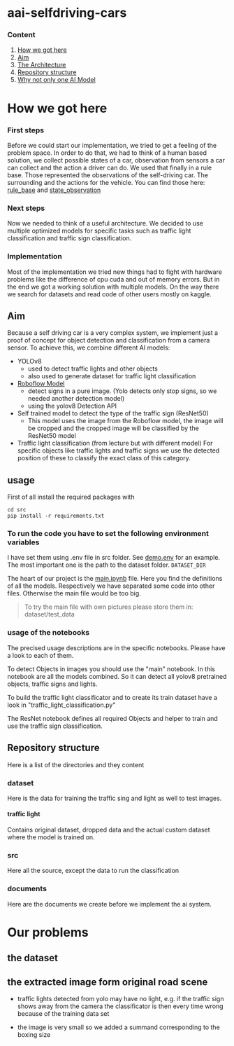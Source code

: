 # aai-selfdriving-cars
### Content
1.  [How we got here](#How-we-got-here)
2.  [Aim](#aim)
3.  [The Architecture](#the-architecture)
4.  [Repository structure](#repository-structure)
5. [Why not only one AI Model](#why-not-only-one-ai-model)

# How we got here
### First steps
Before we could start our implementation, we tried to get a feeling of the problem space.
In order to do that, we had to think of a human based solution, we collect possible states of a car, observation from sensors a car can collect and the action a driver can do.  We used that finally in a rule base.
Those represented the observations of the self-driving car. The surrounding and the actions for the vehicle. You can find those here: [rule_base](documents/rule_base.adoc) and [state_observation](documents/state_observation_action.pdf)
### Next steps
Now we needed to think of a useful architecture. We decided to use multiple optimized models for specific tasks such as traffic light classification and traffic sign classification.
### Implementation
Most of the implementation we tried new things had to fight with hardware problems like the difference of cpu cuda and out of memory errors. But in the end we got a working solution with multiple models. On the way there we search for datasets and read code of other users mostly on kaggle.



## Aim
Because a self driving car is a very complex system, we implement just a proof of concept for object detection and classification from a camera sensor.
To achieve this, we combine different AI models:

* YOLOv8 
  * used to detect traffic lights and other objects
  * also used to generate dataset for traffic light classification
* [Roboflow Model](https://universe.roboflow.com/tu-wien-pfowz/traffic-sign-detection-yolov8/model/3)
    * detect signs in a pure image. (Yolo detects only stop signs, so we needed another detection model)
    * using the yolov8 Detection API
* Self trained model to detect the type of the traffic sign (ResNet50)
    *  This model uses the image from the Roboflow model, the image will be cropped and the cropped image will be classified by the ResNet50 model
* Traffic light classification (from lecture but with different model)
For specific objects like traffic lights and traffic signs we use the detected position of these to classify the exact class of this category.


## usage
First of all install the required packages with
```
cd src
pip install -r requirements.txt
```

### To run the code you have to set the following environment variables
I have set them using .env file in src folder.
See [demo.env](src/demo.env) for an example.
The most important one is the path to the dataset folder. `DATASET_DIR`

The heart of our project is the [main.ipynb](src/main.ipynb) file. Here you find the definitions of all the models.
Respectively we have separated some code into other files. Otherwise the main file would be too big.

> To try the main file with own pictures please store them in:
> dataset/test_data

### usage of the notebooks
The precised usage descriptions are in the specific notebooks.
Please have a look to each of them.

To detect Objects in images you should use the "main" notebook.
In this notebook are all the models combined.
So it can detect all yolov8 pretrained objects, traffic signs and lights.

To build the traffic light classificator and to create its train dataset have a look in "traffic_light_classification.py"

The ResNet notebook defines all required Objects and helper to train and use the traffic sign classification.

## Repository structure
Here is a list of the directories and they content

### dataset
Here is the data for training the traffic sing and light as well to test images.

#### traffic light
Contains original dataset, dropped data and the actual custom dataset where the model is trained on.

### src
Here all the source, except the data to run the classification

### documents
Here are the documents we create before we implement the ai system.

# Our problems
## the dataset
## the extracted image form original road scene
* traffic lights detected from yolo may have no light, e.g. if the traffic sign shows away from the camera
  the classificator is then every time wrong because of the training data set

* the image is very small so we added a summand corresponding to the boxing size